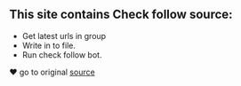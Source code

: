## This site contains Check follow source:
- Get latest urls in group
- Write in to file.
- Run check follow bot.

:heart: go to original [source](https://github.com/hoai97nam/python-telegram-bot/tree/sub-telegram-bot/examples)
